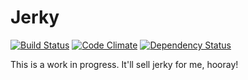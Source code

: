 Jerky
================
[![Build Status](https://travis-ci.org/sethyanow/jerky.svg?branch=master)](https://travis-ci.org/sethyanow/jerky)
[![Code Climate](https://codeclimate.com/repos/5410b8bd6956803886002739/badges/be548302271e55af160e/gpa.svg)](https://codeclimate.com/repos/5410b8bd6956803886002739/feed)
[![Dependency Status](https://gemnasium.com/sethyanow/jerky.svg)](https://gemnasium.com/sethyanow/jerky)

This is a work in progress. It'll sell jerky for me, hooray!
